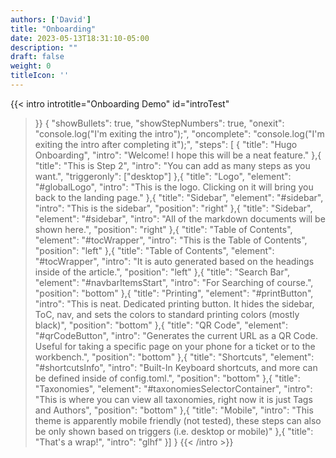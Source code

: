 ```yaml
---
authors: ['David']
title: "Onboarding"
date: 2023-05-13T18:31:10-05:00
description: ""
draft: false
weight: 0
titleIcon: ''
---
```


{{< intro
  introtitle="Onboarding Demo"
  id="introTest"
>}}
{
  "showBullets": true,
  "showStepNumbers": true,
  "onexit": "console.log(\"I'm exiting the intro\");",
  "oncomplete": "console.log(\"I'm exiting the intro after completing it\");",
  "steps": [
    {
      "title": "Hugo Onboarding",
      "intro": "Welcome! I hope this will be a neat feature."
    },{
      "title": "This is Step 2",
      "intro": "You can add as many steps as you want.",
      "triggeronly": ["desktop"]
    },{
      "title": "Logo",
      "element": "#globalLogo",
      "intro": "This is the logo. Clicking on it will bring you back to the landing page."
    },{
      "title": "Sidebar",
      "element": "#sidebar",
      "intro": "This is the sidebar",
      "position": "right"
    },{
      "title": "Sidebar",
      "element": "#sidebar",
      "intro": "All of the markdown documents will be shown here.",
      "position": "right"
    },{
      "title": "Table of Contents",
      "element": "#tocWrapper",
      "intro": "This is the Table of Contents",
      "position": "left"
    },{
      "title": "Table of Contents",
      "element": "#tocWrapper",
      "intro": "It is auto generated based on the headings inside of the article.",
      "position": "left"
    },{
      "title": "Search Bar",
      "element": "#navbarItemsStart",
      "intro": "For Searching of course.",
      "position": "bottom"
    },{
      "title": "Printing",
      "element": "#printButton",
      "intro": "This is neat. Dedicated printing button. It hides the sidebar, ToC, nav, and sets the colors to standard printing colors (mostly black)",
      "position": "bottom"
    },{
      "title": "QR Code",
      "element": "#qrCodeButton",
      "intro": "Generates the current URL as a QR Code. Useful for taking a specific page on your phone for a ticket or to the workbench.",
      "position": "bottom"
    },{
      "title": "Shortcuts",
      "element": "#shortcutsInfo",
      "intro": "Built-In Keyboard shortcuts, and more can be defined inside of config.toml.",
      "position": "bottom"
    },{
      "title": "Taxonomies",
      "element": "#taxonomiesSelectorContainer",
      "intro": "This is where you can view all taxonomies, right now it is just Tags and Authors",
      "position": "bottom"
    },{
      "title": "Mobile",
      "intro": "This theme is apparently mobile friendly (not tested), these steps can also be only shown based on triggers (i.e. desktop or mobile)"
    },{
      "title": "That's a wrap!",
      "intro": "glhf"
    }]
}
{{< /intro >}}